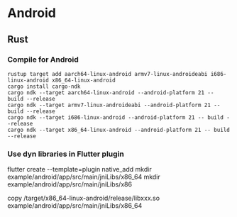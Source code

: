 # Android

## Rust
### Compile for Android
```
rustup target add aarch64-linux-android armv7-linux-androideabi i686-linux-android x86_64-linux-android
cargo install cargo-ndk
cargo ndk --target aarch64-linux-android --android-platform 21 -- build --release
cargo ndk --target armv7-linux-androideabi --android-platform 21 -- build --release
cargo ndk --target i686-linux-android --android-platform 21 -- build --release
cargo ndk --target x86_64-linux-android --android-platform 21 -- build --release
```
### Use dyn libraries in Flutter plugin
flutter create --template=plugin native_add
mkdir example/android/app/src/main/jniLibs/x86_64
mkdir example/android/app/src/main/jniLibs/x86

copy <rust project>/target/x86_64-linux-android/release/libxxx.so example/android/app/src/main/jniLibs/x86_64
```
```